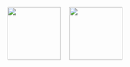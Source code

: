 

<!--

## Hi there 👋


**WOWND/WOWND** is a ✨ _special_ ✨ repository because its `README.md` (this file) appears on your GitHub profile.

Here are some ideas to get you started:

- 🔭 I’m currently working on ...
- 🌱 I’m currently learning ...
- 👯 I’m looking to collaborate on ...
- 🤔 I’m looking for help with ...
- 💬 Ask me about ...
- 📫 How to reach me: ...
- 😄 Pronouns: ...
- ⚡ Fun fact: ...

![WOWND's GitHub stats](https://github-readme-stats.vercel.app/api?username=WOWND&show_icons=true&theme=merko)
-->
<p align="center">
  <img height="120px" src="https://github-readme-stats.vercel.app/api/top-langs/?username=WOWND&layout=compact&theme=dark&v=2" />
  &nbsp;&nbsp;&nbsp;
  <a href="https://solved.ac/profile/gabriel0910">
    <img height="120px" src="http://mazassumnida.wtf/api/v2/generate_badge?boj=gabriel0910" />
  </a>
</p>

